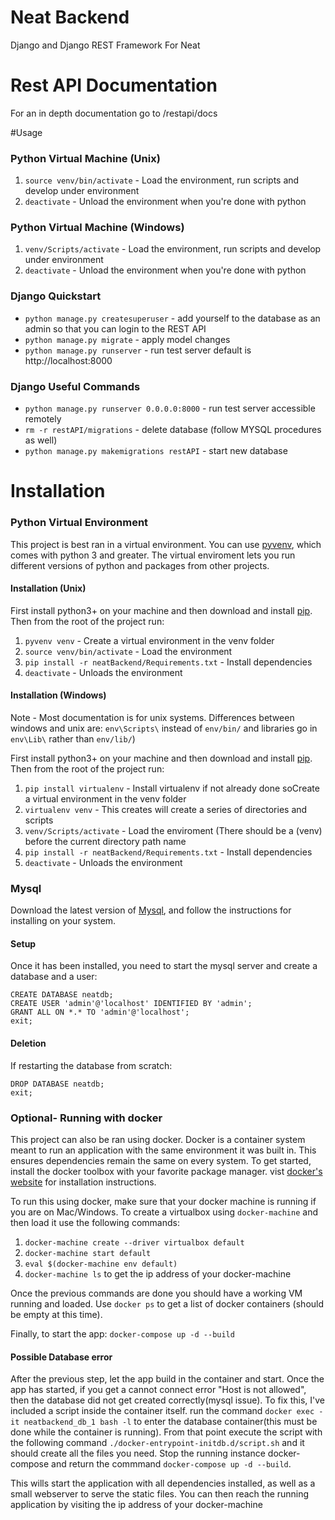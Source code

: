 # Neat Backend

Django and Django REST Framework For Neat

# Rest API Documentation
For an in depth documentation go to /restapi/docs

#Usage

### Python Virtual Machine (Unix)

1. `source venv/bin/activate` - Load the environment, run scripts and develop under environment
2. `deactivate` - Unload the environment when you're done with python

### Python Virtual Machine (Windows)

1. `venv/Scripts/activate` - Load the environment, run scripts and develop under environment
2. `deactivate` - Unload the environment when you're done with python


### Django Quickstart

* `python manage.py createsuperuser` - add yourself to the database as an admin so that you can login to the REST API
* `python manage.py migrate` - apply model changes
* `python manage.py runserver` - run test server default is http://localhost:8000

### Django Useful Commands

* `python manage.py runserver 0.0.0.0:8000` - run test server accessible remotely
* `rm -r restAPI/migrations` - delete database (follow MYSQL procedures as well)
* `python manage.py makemigrations restAPI` - start new database


# Installation

### Python Virtual Environment

This project is best ran in a virtual environment. You can use [pyvenv][2],
which comes with python 3 and greater. The virtual enviroment lets you run
different versions of python and packages from other projects.

#### Installation (Unix)

First install python3+ on your machine and then download and install [pip][1].
Then from the root of the project run:

1. `pyvenv venv` - Create a virtual environment in the venv folder
2. `source venv/bin/activate` - Load the environment
3. `pip install -r neatBackend/Requirements.txt` - Install dependencies
4. `deactivate` - Unloads the environment


#### Installation (Windows)
Note - Most documentation is for unix systems. Differences between windows and unix are: `env\Scripts\` instead of `env/bin/` and libraries go in `env\Lib\` rather than `env/lib/`)

First install python3+ on your machine and then download and install [pip][1].
Then from the root of the project run:

1. `pip install virtualenv` - Install virtualenv if not already done soCreate a virtual environment in the venv folder
2. `virtualenv venv` - This creates will create a series of directories and scripts
3. `venv/Scripts/activate` - Load the enviroment (There should be a (venv) before the current directory path name
4. `pip install -r neatBackend/Requirements.txt` - Install dependencies
5. `deactivate` - Unloads the environment


### Mysql

Download the latest version of [Mysql][3], and follow the instructions for installing
on your system. 


#### Setup

Once it has been installed, you need to start the mysql server and create a database and a 
user:

```
CREATE DATABASE neatdb;
CREATE USER 'admin'@'localhost' IDENTIFIED BY 'admin';
GRANT ALL ON *.* TO 'admin'@'localhost';
exit;
```
#### Deletion

If restarting the database from scratch:

```
DROP DATABASE neatdb;
exit;
```

### Optional- Running with docker

This project can also be ran using docker. Docker is a container system meant
to run an application with the same environment it was built in. This ensures
dependencies remain the same on every system. To get started, install the
docker toolbox with your favorite package manager. vist [docker's website][4] 
for installation instructions.

To run this using docker, make sure that your docker machine is running if you
are on Mac/Windows. To create a virtualbox using `docker-machine` and then load
it use the following commands:

1. `docker-machine create --driver virtualbox default`
2. `docker-machine start default`
3. `eval $(docker-machine env default)`
3. `docker-machine ls` to get the ip address of your docker-machine

Once the previous commands are done you should have a working VM running and
loaded. Use `docker ps` to get a list of docker containers (should be empty at
this time).

Finally, to start the app:
`docker-compose up -d --build`

#### Possible Database error
After the previous step, let the app build in the container and start. Once the app 
has started, if you get a cannot connect error "Host is not allowed", then the database
did not get created correctly(mysql issue). To fix this, I've included a script inside
the container itself. run the command `docker exec -it neatbackend_db_1 bash -l` to enter
the database container(this must be done while the container is running). From that 
point execute the script with the following command `./docker-entrypoint-initdb.d/script.sh` 
and it should create all the files you need. Stop the running instance docker-compose and 
return the commmand `docker-compose up -d --build`.

This wills start the application with all dependencies installed, as well as a
small webserver to serve the static files. You can then reach the running 
application by visiting the ip address of your docker-machine

[1]: https://pip.pypa.io/en/latest/installing/
[2]: https://docs.python.org/3/using/scripts.html
[3]: http://dev.mysql.com/doc/refman/5.7/en/installing.html
[4]: https://www.docker.com/products/docker-toolbox
